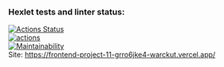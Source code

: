 ### Hexlet tests and linter status:
[![Actions Status](https://github.com/Warckut/frontend-project-11/workflows/hexlet-check/badge.svg)](https://github.com/Warckut/frontend-project-11/actions)  
[![actions](https://github.com/Warckut/frontend-project-11/actions/workflows/actions.yml/badge.svg)](https://github.com/Warckut/frontend-project-11/actions/workflows/actions.yml)  
[![Maintainability](https://api.codeclimate.com/v1/badges/adccfb1fa6089ab925f0/maintainability)](https://codeclimate.com/github/Warckut/frontend-project-11/maintainability)  
Site: https://frontend-project-11-grro6jke4-warckut.vercel.app/